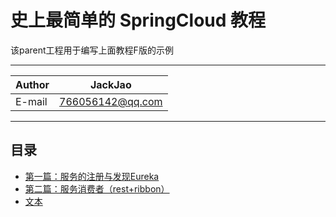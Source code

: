 史上最简单的 SpringCloud 教程
===========================
该parent工程用于编写上面教程F版的示例

****
|Author|JackJao|
|---|---
|E-mail|766056142@qq.com
****
## 目录
* [第一篇：服务的注册与发现Eureka](#)
* [第二篇：服务消费者（rest+ribbon）](#)
* [文本](#)

